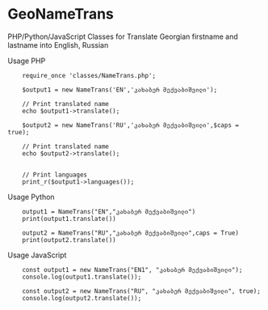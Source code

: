 # GeoNameTrans
PHP/Python/JavaScript Classes for Translate Georgian firstname and lastname into English, Russian

Usage PHP
```
    require_once 'classes/NameTrans.php';

    $output1 = new NameTrans('EN','კახაბერ მექვაბიშვილი');

    // Print translated name
    echo $output1->translate();

    $output2 = new NameTrans('RU','კახაბერ მექვაბიშვილი',$caps = true);

    // Print translated name
    echo $output2->translate();


    // Print languages
    print_r($output1->languages());
```


Usage Python
```
    output1 = NameTrans("EN","კახაბერ მექვაბიშვილი")
    print(output1.translate())

    output2 = NameTrans("RU","კახაბერ მექვაბიშვილი",caps = True)
    print(output2.translate())
```

Usage JavaScript
```
    const output1 = new NameTrans("EN1", "კახაბერ მექვაბიშვილი");
    console.log(output1.translate());

    const output2 = new NameTrans("RU", "კახაბერ მექვაბიშვილი", true);
    console.log(output2.translate());

```

